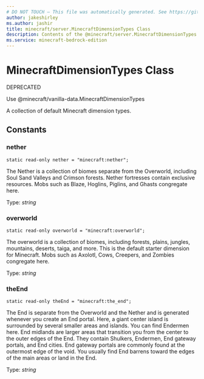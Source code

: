 ```yaml
---
# DO NOT TOUCH — This file was automatically generated. See https://github.com/mojang/minecraftapidocsgenerator to modify descriptions, examples, etc.
author: jakeshirley
ms.author: jashir
title: minecraft/server.MinecraftDimensionTypes Class
description: Contents of the @minecraft/server.MinecraftDimensionTypes class.
ms.service: minecraft-bedrock-edition
---
```

# MinecraftDimensionTypes Class

DEPRECATED

Use @minecraft/vanilla-data.MinecraftDimensionTypes

A collection of default Minecraft dimension types.

## Constants

### **nether**
`static read-only nether = "minecraft:nether";`

The Nether is a collection of biomes separate from the Overworld, including Soul Sand Valleys and Crimson forests. Nether fortresses contain exclusive resources. Mobs such as Blaze, Hoglins, Piglins, and Ghasts congregate here.

Type: *string*

### **overworld**
`static read-only overworld = "minecraft:overworld";`

The overworld is a collection of biomes, including forests, plains, jungles, mountains, deserts, taiga, and more. This is the default starter dimension for Minecraft. Mobs such as Axolotl, Cows, Creepers, and Zombies congregate here.

Type: *string*

### **theEnd**
`static read-only theEnd = "minecraft:the_end";`

The End is separate from the Overworld and the Nether and is generated whenever you create an End portal. Here, a giant center island is surrounded by several smaller areas and islands. You can find Endermen here. End midlands are larger areas that transition you from the center to the outer edges of the End. They contain Shulkers, Endermen, End gateway portals, and End cities. End gateway portals are commonly found at the outermost edge of the void. You usually find End barrens toward the edges of the main areas or land in the End.

Type: *string*
